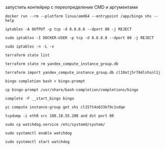 запустить контейрер с переопределение CMD и аргументами

```docker run --rm --platform linux/amd64 --entrypoint /app/bingo shs --help```

```iptables -A OUTPUT -p tcp -d 8.8.8.8 --dport 80 -j REJECT```

```sudo iptables -I DOCKER-USER -p tcp -d 8.8.8.8 --dport 80 -j REJECT```

```sudo iptables -n -L -v```

```terraform state list```

```terraform state rm yandex_compute_instance_group.db```

```terraform import yandex_compute_instance_group.db cl10otj5r784lshsnl1j```

```bingo completion bash > bingo-prompt```

```cp bingo-prompt /usr/share/bash-completion/completions/bingo```

```complete -F __start_bingo bingo```

```yc compute instance-group get shs cl157t4o633kf9c1vdqe```

```tcpdump -i eth0 src 188.18.55.208 and dst port 80```

```sudo cp watchdog.service /etc/systemd/system/```

```sudo systemctl enable watchdog```

```sudo systemctl start watchdog```